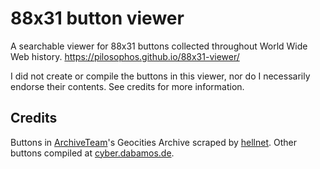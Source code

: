 # 88x31 button viewer
A searchable viewer for 88x31 buttons collected throughout World Wide Web history. https://pilosophos.github.io/88x31-viewer/

I did not create or compile the buttons in this viewer, nor do I necessarily endorse their contents. See credits for more information.

## Credits
Buttons in [ArchiveTeam](https://wiki.archiveteam.org/index.php/GeoCities)'s Geocities Archive scraped by [hellnet](https://hellnet.work/8831/). Other buttons compiled at [cyber.dabamos.de](https://cyber.dabamos.de/88x31/).